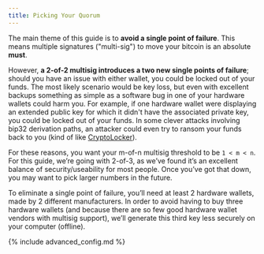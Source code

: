 ```yaml
---
title: Picking Your Quorum
---
```


The main theme of this guide is to **avoid a single point of failure**.
This means multiple signatures ("multi-sig") to move your bitcoin is an absolute **must**.

However, **a 2-of-2 multisig introduces a two new single points of failure**; should you have an issue with either wallet, you could be locked out of your funds.
The most likely scenario would be key loss, but even with excellent backups something as simple as a software bug in one of your hardware wallets could harm you.
For example, if one hardware wallet were displaying an extended public key for which it didn't have the associated private key, you could be locked out of your funds.
In some clever attacks involving bip32 derivation paths, an attacker could even try to ransom your funds back to you (kind of like [CryptoLocker](https://en.wikipedia.org/wiki/CryptoLocker)).

For these reasons, you want your m-of-n multisig threshold to be `1 < m < n`.
For this guide, we’re going with 2-of-3, as we’ve found it’s an excellent balance of security/useability for most people.
Once you’ve got that down, you may want to pick larger numbers in the future.

To eliminate a single point of failure, you’ll need at least 2 hardware wallets, made by 2 different manufacturers.
In order to avoid having to buy three hardware wallets (and because there are so few good hardware wallet vendors with multisig support), we’ll generate this third key less securely on your computer (offline).

{% include advanced_config.md %}
